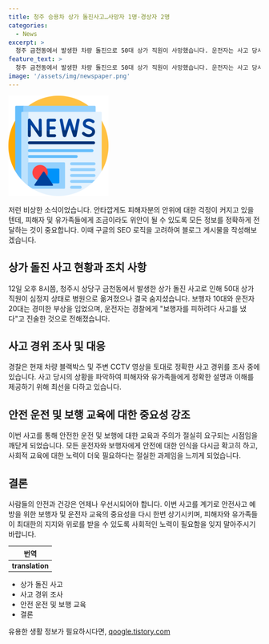 ```yaml
---
title: 청주 승용차 상가 돌진사고…사망자 1명·경상자 2명
categories:
  - News
excerpt: >
  청주 금천동에서 발생한 차량 돌진으로 50대 상가 직원이 사망했습니다. 운전자는 사고 당시 보행자를 피하려다 주장했으나, 정확한 경위는 블랙박스와 CCTV로 조사 중입니다. 사고로 10대 보행자와 20대 운전자가 경미한 부상을 입었으며, 경찰이 사건을 조사 중에 있습니다.
feature_text: >
  청주 금천동에서 발생한 차량 돌진으로 50대 상가 직원이 사망했습니다. 운전자는 사고 당시 보행자를 피하려다 주장했으나, 정확한 경위는 블랙박스와 CCTV로 조사 중입니다. 사고로 10대 보행자와 20대 운전자가 경미한 부상을 입었으며, 경찰이 사건을 조사 중에 있습니다.
image: '/assets/img/newspaper.png'
---
```


<p><img src="/assets/img/newspaper.png" alt="kimp 속보" /></p>

<p>저런 비상한 소식이었습니다. 안타깝게도 피해자분의 안위에 대한 걱정이 커지고 있을 텐데, 피해자 및 유가족들에게 조금이라도 위안이 될 수 있도록 모든 정보를 정확하게 전달하는 것이 중요합니다. 이때 구글의 SEO 로직을 고려하여 블로그 게시물을 작성해보겠습니다. </p>

<h2 data-ke-size="size26">상가 돌진 사고 현황과 조치 사항</h2>

<p data-ke-size="size16">12일 오후 8시쯤, 청주시 상당구 금천동에서 발생한 상가 돌진 사고로 인해 50대 상가 직원이 심정지 상태로 병원으로 옮겨졌으나 결국 숨지셨습니다. 보행자 10대와 운전자 20대는 경미한 부상을 입었으며, 운전자는 경찰에게 "보행자를 피하려다 사고를 냈다"고 진술한 것으로 전해졌습니다.</p>

<h2 data-ke-size="size26">사고 경위 조사 및 대응</h2>

<p data-ke-size="size16">경찰은 현재 차량 블랙박스 및 주변 CCTV 영상을 토대로 정확한 사고 경위를 조사 중에 있습니다. 사고 당시의 상황을 파악하여 피해자와 유가족들에게 정확한 설명과 이해를 제공하기 위해 최선을 다하고 있습니다.</p>

<h2 data-ke-size="size26">안전 운전 및 보행 교육에 대한 중요성 강조</h2>

<p data-ke-size="size16">이번 사고를 통해 안전한 운전 및 보행에 대한 교육과 주의가 절실히 요구되는 시점임을 깨닫게 되었습니다. 모든 운전자와 보행자에게 안전에 대한 인식을 다시금 확고히 하고, 사회적 교육에 대한 노력이 더욱 필요하다는 절실한 과제임을 느끼게 되었습니다.</p>

<h2 data-ke-size="size26">결론</h2>

<p data-ke-size="size16">사람들의 안전과 건강은 언제나 우선시되어야 합니다. 이번 사고를 계기로 안전사고 예방을 위한 보행자 및 운전자 교육의 중요성을 다시 한번 상기시키며, 피해자와 유가족들이 최대한의 지지와 위로를 받을 수 있도록 사회적인 노력이 필요함을 잊지 말아주시기 바랍니다.</p>

<table>
    <thead>
        <tr>
            <th style="text-align: center;"><b>번역</b></th>
        </tr>
    </thead>
    <tbody>
        <tr>
            <td style="text-align: center;"><b>translation</b></td>
        </tr>
    </tbody>
</table>

<ul>
    <li>상가 돌진 사고</li>
    <li>사고 경위 조사</li>
    <li>안전 운전 및 보행 교육</li>
    <li>결론</li>
</ul>

<p data-ke-size="size16"></p>
유용한 생활 정보가 필요하시다면, <a href="https://qoogle.tistory.com" rel="dofollow">qoogle.tistory.com</a>


